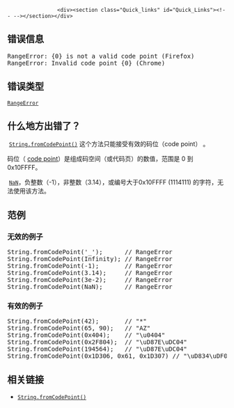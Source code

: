 
                
                  
                    <div><section class="Quick_links" id="Quick_Links"><!-- --></section></div>

<h2 id="&#x9519;&#x8BEF;&#x4FE1;&#x606F;">&#x9519;&#x8BEF;&#x4FE1;&#x606F;</h2>

<pre class="syntaxbox">RangeError: {0} is not a valid code point (Firefox)
RangeError: Invalid code point {0} (Chrome)
</pre>

<h2 id="&#x9519;&#x8BEF;&#x7C7B;&#x578B;">&#x9519;&#x8BEF;&#x7C7B;&#x578B;</h2>

<p><a title="RangeError&#x5BF9;&#x8C61;&#x6807;&#x660E;&#x4E00;&#x4E2A;&#x9519;&#x8BEF;&#xFF0C;&#x5F53;&#x4E00;&#x4E2A;&#x503C;&#x4E0D;&#x5728;&#x5176;&#x6240;&#x5141;&#x8BB8;&#x7684;&#x8303;&#x56F4;&#x6216;&#x8005;&#x96C6;&#x5408;&#x4E2D;&#x3002;" href="/zh-CN/docs/Web/JavaScript/Reference/Global_Objects/RangeError"><code>RangeError</code></a></p>

<h2 id="&#x4EC0;&#x4E48;&#x5730;&#x65B9;&#x51FA;&#x9519;&#x4E86;&#xFF1F;">&#x4EC0;&#x4E48;&#x5730;&#x65B9;&#x51FA;&#x9519;&#x4E86;&#xFF1F;</h2>

<p>&#xA0;<a title="String.fromCodePoint()&#x662F;String&#x7684;&#x9759;&#x6001;&#x65B9;&#x6CD5;&#xFF0C;&#x8BE5;&#x65B9;&#x6CD5;&#x4F7F;&#x7528;&#x6307;&#x5B9A;&#x7684;unicode&#x53C2;&#x6570;&#x8FD4;&#x56DE;&#x4E00;&#x4E2A;primitive&#x7684;&#x5B57;&#x7B26;&#x4E32;&#x3002;&#x4E0E;fromCharCode&#x529F;&#x80FD;&#x7C7B;&#x4F3C;&#xFF0C;&#x4F46;&#x662F;&#x652F;&#x6301;&#x7684;Unicode&#x5B57;&#x7B26;&#x66F4;&#x5168;&#xFF0C;&#x4F46;&#x662F;&#x6D4F;&#x89C8;&#x5668;&#x652F;&#x6301;&#x60C5;&#x51B5;&#x4E0D;&#x662F;&#x592A;&#x597D;&#xFF0C;&#x76EE;&#x524D;ie&#x4EE5;&#x53CA;safari&#x8FD8;&#x4E0D;&#x652F;&#x6301;&#x3002;&#x53E6;&#x5916;&#xFF0C;&#x6027;&#x80FD;&#x5E76;&#x6CA1;&#x6709;fromCharCode&#x5FEB;&#x3002;&#x56E0;&#x4E3A;&#x662F;ES6&#x5F53;&#x4E2D;&#x7684;&#x65B0;&#x5B9A;&#x4E49;&#x7684;&#x7279;&#x6027;&#xFF0C;&#x6240;&#x4EE5;&#x76EE;&#x524D;&#x8FD8;&#x4E0D;&#x9002;&#x5408;&#x653E;&#x5230;&#x6B63;&#x5F0F;&#x4EA7;&#x54C1;&#x73AF;&#x5883;&#x4E2D;&#x53BB;&#x4F7F;&#x7528;&#x3002;" href="/zh-CN/docs/Web/JavaScript/Reference/Global_Objects/String/fromCodePoint"><code>String.fromCodePoint()</code></a> &#x8FD9;&#x4E2A;&#x65B9;&#x6CD5;&#x53EA;&#x80FD;&#x63A5;&#x53D7;&#x6709;&#x6548;&#x7684;&#x7801;&#x4F4D;&#xFF08;code point&#xFF09; &#x3002;</p>

<p>&#x7801;&#x4F4D;&#xFF08;&#xA0;<a href="https://en.wikipedia.org/wiki/Code_point" class="external">code point</a>&#xFF09;&#x662F;&#x7EC4;&#x6210;&#x7801;&#x7A7A;&#x95F4;&#xFF08;&#x6216;&#x4EE3;&#x7801;&#x9875;&#xFF09;&#x7684;&#x6570;&#x503C;&#xFF0C;&#x8303;&#x56F4;&#x662F; 0 &#x5230; 0x10FFFF&#x3002;</p>

<p>&#xA0;<a title="&#x5168;&#x5C40;&#x5C5E;&#x6027; NaN &#x8868;&#x793A; Not-A-Number &#x7684;&#x503C;&#x3002;" href="/zh-CN/docs/Web/JavaScript/Reference/Global_Objects/NaN"><code>NaN</code></a>&#xFF0C;&#x8D1F;&#x6574;&#x6570;&#xFF08;-1&#xFF09;&#xFF0C;&#x975E;&#x6574;&#x6570;&#xFF08;3.14&#xFF09;&#xFF0C;&#x6216;&#x7F16;&#x53F7;&#x5927;&#x4E8E;0x10FFFF (1114111) &#x7684;&#x5B57;&#x7B26;&#xFF0C;&#x65E0;&#x6CD5;&#x4F7F;&#x7528;&#x8BE5;&#x65B9;&#x6CD5;&#x3002;</p>

<h2 id="&#x8303;&#x4F8B;">&#x8303;&#x4F8B;</h2>

<h3 id="&#x65E0;&#x6548;&#x7684;&#x4F8B;&#x5B50;">&#x65E0;&#x6548;&#x7684;&#x4F8B;&#x5B50;</h3>

<pre class="brush: js example-bad">String.fromCodePoint(&apos;_&apos;);      // RangeError
String.fromCodePoint(Infinity); // RangeError
String.fromCodePoint(-1);       // RangeError
String.fromCodePoint(3.14);     // RangeError
String.fromCodePoint(3e-2);     // RangeError
String.fromCodePoint(NaN);      // RangeError</pre>

<h3 id="&#x6709;&#x6548;&#x7684;&#x4F8B;&#x5B50;">&#x6709;&#x6548;&#x7684;&#x4F8B;&#x5B50;</h3>

<pre class="brush: js example-good">String.fromCodePoint(42);       // &quot;*&quot;
String.fromCodePoint(65, 90);   // &quot;AZ&quot;
String.fromCodePoint(0x404);    // &quot;\u0404&quot;
String.fromCodePoint(0x2F804);  // &quot;\uD87E\uDC04&quot;
String.fromCodePoint(194564);   // &quot;\uD87E\uDC04&quot;
String.fromCodePoint(0x1D306, 0x61, 0x1D307) // &quot;\uD834\uDF06a\uD834\uDF07&quot;
</pre>

<h2 id="&#x76F8;&#x5173;&#x94FE;&#x63A5;">&#x76F8;&#x5173;&#x94FE;&#x63A5;</h2>

<ul>
 <li><a title="String.fromCodePoint()&#x662F;String&#x7684;&#x9759;&#x6001;&#x65B9;&#x6CD5;&#xFF0C;&#x8BE5;&#x65B9;&#x6CD5;&#x4F7F;&#x7528;&#x6307;&#x5B9A;&#x7684;unicode&#x53C2;&#x6570;&#x8FD4;&#x56DE;&#x4E00;&#x4E2A;primitive&#x7684;&#x5B57;&#x7B26;&#x4E32;&#x3002;&#x4E0E;fromCharCode&#x529F;&#x80FD;&#x7C7B;&#x4F3C;&#xFF0C;&#x4F46;&#x662F;&#x652F;&#x6301;&#x7684;Unicode&#x5B57;&#x7B26;&#x66F4;&#x5168;&#xFF0C;&#x4F46;&#x662F;&#x6D4F;&#x89C8;&#x5668;&#x652F;&#x6301;&#x60C5;&#x51B5;&#x4E0D;&#x662F;&#x592A;&#x597D;&#xFF0C;&#x76EE;&#x524D;ie&#x4EE5;&#x53CA;safari&#x8FD8;&#x4E0D;&#x652F;&#x6301;&#x3002;&#x53E6;&#x5916;&#xFF0C;&#x6027;&#x80FD;&#x5E76;&#x6CA1;&#x6709;fromCharCode&#x5FEB;&#x3002;&#x56E0;&#x4E3A;&#x662F;ES6&#x5F53;&#x4E2D;&#x7684;&#x65B0;&#x5B9A;&#x4E49;&#x7684;&#x7279;&#x6027;&#xFF0C;&#x6240;&#x4EE5;&#x76EE;&#x524D;&#x8FD8;&#x4E0D;&#x9002;&#x5408;&#x653E;&#x5230;&#x6B63;&#x5F0F;&#x4EA7;&#x54C1;&#x73AF;&#x5883;&#x4E2D;&#x53BB;&#x4F7F;&#x7528;&#x3002;" href="/zh-CN/docs/Web/JavaScript/Reference/Global_Objects/String/fromCodePoint"><code>String.fromCodePoint()</code></a></li>
</ul>
                  
                
              